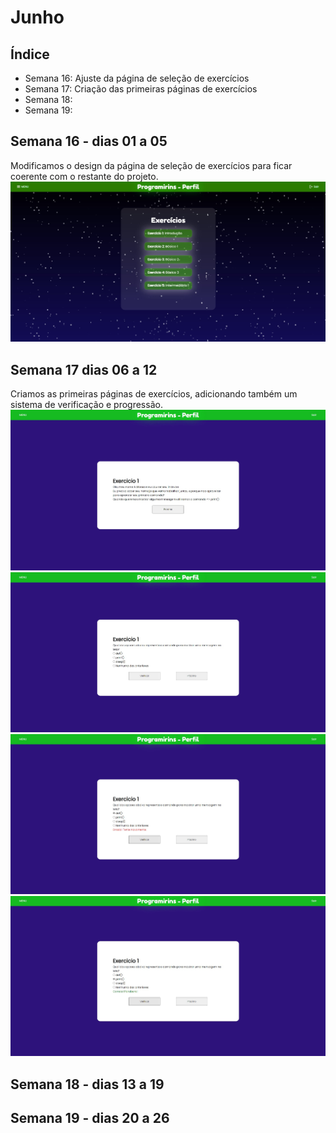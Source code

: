 # Junho

## Índice
- Semana 16: Ajuste da página de seleção de exercícios
- Semana 17: Criação das primeiras páginas de exercícios
- Semana 18:
- Semana 19:

## Semana 16 - dias 01 a 05
Modificamos o design da página de seleção de exercícios para ficar coerente com o restante do projeto.
![SiteMenuExc2](./Imagens/Jun_01.jpg)

## Semana 17 dias 06 a 12

Criamos as primeiras páginas de exercícios, adicionando também um sistema de verificação e progressão.
![PrimeiroExercicio](./Imagens/Jun_02.jpg)
![PrimeiroExercicio1](./Imagens/Jun_02.1.jpg)
![PrimeiroExercicio2](./Imagens/Jun_02.2.jpg)
![PrimeiroExercicio3](./Imagens/Jun_02.3.jpg)

## Semana 18 - dias 13 a 19



## Semana 19 - dias 20 a 26
